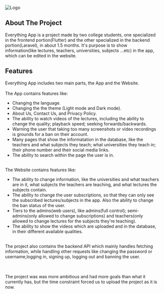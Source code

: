 
![Logo](EVERYTHING1.png)

## About The Project

Everything App is a project made by two college students, one specialized in the frontend portion(Flutter) and the other specialized in the backend portion(Laravel), in about 1.5 months. It's purpose is to show information(like lectures, teachers, universities, subjects ...etc) in the app, which can be edited in the website.

<!-- - [Simple, fast routing engine](https://laravel.com/docs/routing).
- [Powerful dependency injection container](https://laravel.com/docs/container).
- Multiple back-ends for [session](https://laravel.com/docs/session) and [cache](https://laravel.com/docs/cache) storage.
- Expressive, intuitive [database ORM](https://laravel.com/docs/eloquent).
- Database agnostic [schema migrations](https://laravel.com/docs/migrations).
- [Robust background job processing](https://laravel.com/docs/queues).
- [Real-time event broadcasting](https://laravel.com/docs/broadcasting).

Laravel is accessible, powerful, and provides tools required for large, robust applications. -->

## Features

Everything App includes two main parts, the App and the Website. <br> <br>
The App contains features like:<br>
- Changing the language.
- Changing the the theme (Light mode and Dark mode).
- About Us, Contact Us, and Privacy Policy.
- The ability to watch videos of the lectures, including the ability to change the quality; playback speed; seeking forwards/backwards.
- Warning the user that taking too many screenshots or video recordings is grounds for a ban on their account.
- Many pages that show the informatation in the database, like the teachers and what subjects they teach; what universities they teach in; their phone number and their social media links.
- The ability to search within the page the user is in.<br><br>

The Website contains features like:<br>
- The ability to change information, like the universities and what teachers are in it, what subjects the teachers are teaching, and what lectures the subjects contain.
- The ability to change the user subscriptions, so that they can only see the subscribed lectures/subjects in the app. Also the ability to change the ban status of the user.
- Tiers to the admins(web users), like admins(full control); semi-admins(only allowed to change subscriptions) and teachers(only allowed to change lectures for the subjects they're teaching).
- The ability to show the videos which are uploaded and in the database, in their different available qualities.
<br><br>

The project also contains the backend API which mainly handles fetching information, while handling other requests like changing the password or username,logging in, signing up, logging out and banning the user.

<br>
<br>
The project was was more ambitious and had more goals than what it currently has, but the time constraint forced us to upload the project as it is now.

<!-- ## Laravel Sponsors

We would like to extend our thanks to the following sponsors for funding Laravel development. If you are interested in becoming a sponsor, please visit the [Laravel Partners program](https://partners.laravel.com).

### Premium Partners

- **[Vehikl](https://vehikl.com/)**
- **[Tighten Co.](https://tighten.co)**
- **[WebReinvent](https://webreinvent.com/)**
- **[Kirschbaum Development Group](https://kirschbaumdevelopment.com)**
- **[64 Robots](https://64robots.com)**
- **[Curotec](https://www.curotec.com/services/technologies/laravel/)**
- **[Cyber-Duck](https://cyber-duck.co.uk)**
- **[DevSquad](https://devsquad.com/hire-laravel-developers)**
- **[Jump24](https://jump24.co.uk)**
- **[Redberry](https://redberry.international/laravel/)**
- **[Active Logic](https://activelogic.com)**
- **[byte5](https://byte5.de)**
- **[OP.GG](https://op.gg)**

## Contributing

Thank you for considering contributing to the Laravel framework! The contribution guide can be found in the [Laravel documentation](https://laravel.com/docs/contributions).

## Code of Conduct

In order to ensure that the Laravel community is welcoming to all, please review and abide by the [Code of Conduct](https://laravel.com/docs/contributions#code-of-conduct).

## Security Vulnerabilities

If you discover a security vulnerability within Laravel, please send an e-mail to Taylor Otwell via [taylor@laravel.com](mailto:taylor@laravel.com). All security vulnerabilities will be promptly addressed.

## License

The Laravel framework is open-sourced software licensed under the [MIT license](https://opensource.org/licenses/MIT). -->

